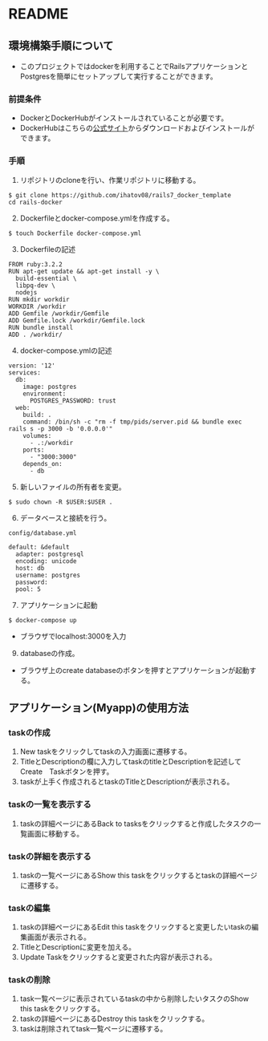 # README

##  環境構築手順について
*  このプロジェクトではdockerを利用することでRailsアプリケーションとPostgresを簡単にセットアップして実行することができます。
### 前提条件
* DockerとDockerHubがインストールされていることが必要です。
* DockerHubはこちらの[公式サイト](https://hub.docker.com/)からダウンロードおよびインストールができます。
### 手順
  1.  リポジトリのcloneを行い、作業リポジトリに移動する。
```
$ git clone https://github.com/ihatov08/rails7_docker_template
cd rails-docker
```
  2.  Dockerfileとdocker-compose.ymlを作成する。
```
$ touch Dockerfile docker-compose.yml
```
  3.  Dockerfileの記述
```
FROM ruby:3.2.2
RUN apt-get update && apt-get install -y \
  build-essential \
  libpq-dev \ 
  nodejs 
RUN mkdir workdir
WORKDIR /workdir
ADD Gemfile /workdir/Gemfile
ADD Gemfile.lock /workdir/Gemfile.lock
RUN bundle install
ADD . /workdir/
```
  4.  docker-compose.ymlの記述
```
version: '12'
services:
  db:
    image: postgres
    environment:
      POSTGRES_PASSWORD: trust
  web:
    build: .
    command: /bin/sh -c "rm -f tmp/pids/server.pid && bundle exec rails s -p 3000 -b '0.0.0.0'"
    volumes:
      - .:/workdir
    ports:
      - "3000:3000"
    depends_on:
      - db
```
  5.  新しいファイルの所有者を変更。
```
$ sudo chown -R $USER:$USER .
```

  6.  データベースと接続を行う。<br>
  
 `config/database.yml`
```
default: &default
  adapter: postgresql
  encoding: unicode 
  host: db
  username: postgres
  password:
  pool: 5
```
  7.  アプリケーションに起動
```
$ docker-compose up 
```
*   ブラウザでlocalhost:3000を入力

  9.  databaseの作成。
* ブラウザ上のcreate databaseのボタンを押すとアプリケーションが起動する。

## アプリケーション(Myapp)の使用方法

### taskの作成
  1.  New taskをクリックしてtaskの入力画面に遷移する。
  2.  TitleとDescriptionの欄に入力してtaskのtitleとDescriptionを記述してCreate　Taskボタンを押す。
  3.  taskが上手く作成されるとtaskのTitleとDescriptionが表示される。

### taskの一覧を表示する
  1.  taskの詳細ページにあるBack to tasksをクリックすると作成したタスクの一覧画面に移動する。

### taskの詳細を表示する
  1.  taskの一覧ページにあるShow this taskをクリックするとtaskの詳細ページに遷移する。

### taskの編集
  1.  taskの詳細ページにあるEdit this taskをクリックすると変更したいtaskの編集画面が表示される。
  2.  TitleとDescriptionに変更を加える。
  3.  Update Taskをクリックすると変更された内容が表示される。

### taskの削除
  1.  task一覧ページに表示されているtaskの中から削除したいタスクのShow this taskをクリックする。
  2.  taskの詳細ページにあるDestroy this taskをクリックする。
  3.  taskは削除されてtask一覧ページに遷移する。

